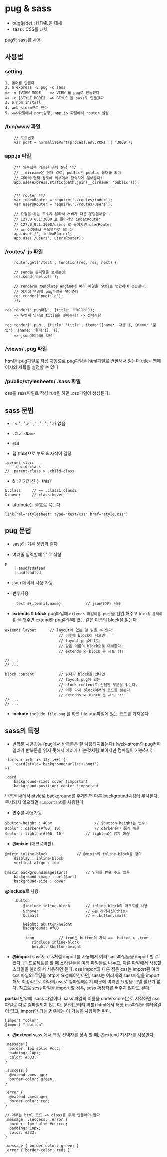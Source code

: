 # pug & sass
* pug(jade) : HTML을 대체
* sass : CSS를 대체

pug와 sass를 사용


## 사용법
### setting
	1. 폴더를 만든다
	2. $ express -v pug -c sass 
	=> -v [VIEW MODE]	=> VIEW 를 pug로 만들겠다
	=> -c [STYLE MODE]	=> STYLE 을 sass로 만들겠다
	3. $ npm install
	4. web-storm으로 연다
	5. www파일에서 port설정, app.js 파일에서 router 설정


### /bin/www 파일
```
	// 포트번호
	var port = normalizePort(process.env.PORT || '3000');
```


### app.js 파일
```
	/** 외부접속 가능한 위치 설정 **/
	// __dirname은 현재 경로, public은 public 폴더를 의미
	// 따라서 현재 경로에 외부에서 접속하게 열어준다!
	app.use(express.static(path.join(__dirname, 'public')));
	
	
	/** router **/
	var indexRouter = require('./routes/index');
	var usersRouter = require('./routes/users');
	
	// 요청을 하는 주소가 달라서 서버가 다른 응답을해줌..
	// 127.0.0.1:3000 로 들어가면 indexRouter
	// 127.0.0.1:3000/users 로 들어가면 userRouter
	// => 여기에서 큰묶음으로 묶는다
	app.use('/', indexRouter);
	app.use('/users', usersRouter);
```



### /routes/ .js 파일
```
    router.get('/test', function(req, res, next) {

    // send는 문자열을 보내는것!
    res.send('hello!!');

    // render는 template engine에 따라 파일을 html로 변환하여 전송한다.
    // 여기에 연결할 pug파일을 넣어준다
    res.render('pugfile');
    });
```
```
res.render('.pug파일', {title: 'Hello'});
	=> 두번째 인자로 title을 넣어준다! -> 선택사항

res.render('.pug', {title: 'title', items:[{name: '재종'}, {name: '준엽'}, {name: '현식'}], });
	=> json데이터를 보냄
```


### /views/ .pug 파일
html을 pug파일로 작성
자동으로 pug파일을 html파일로 변환해서 읽는다
title= 웹페이지의 제목을 설정할 수 있다



### /public/stylesheets/ .sass 파일
css를 sass파일로 작성
run을 하면 .css파일이 생성된다.

## sass 문법
* ‘ < ’ , ’ > ’ , ’ , ’ , ’ ; ’ 가 없음

* `.ClassName`

* `#Id`

* 탭 (tab)으로 부모 & 자식이 결정
```
.parent-class
	.child-class
// .parent-class > .child-class
```

* & : 자기자신 (= this)
```
&.class		// == .class1.class2
&:hover		// class:hover
```

* attribute는 괄호로 묶는다
```
link(rel="stylesheet" type="text/css" href="style.css")
```

## pug 문법
* sass의 기본 문법과 같다

* 여러줄 입력할때 ‘|’ 로 작성
```
p
	| aasdfsdafsad
	| asdfsadfsd
```

* json 데이터 사용 가능

* 변수사용
```
	.text #{item[i].name}			// json데이터 사용

```

* **extends** & **block**
pug파일에 `extends 파일이름.pug` 을 선언 해주고
`block 블럭이름` 을 해주면 extend한 pug파일에 있는 같은 이름의 block을 읽는다 
```
extends layout		// layout에 있는 걸 읽을 수 있다!
						// 이후에 block이 나오면
						// layout.pug에 있는
						// 같은 이름의 block으로 대체한다!
						// extends 와 block 은 세트!!!!!

// ...
// ...

block content			// 읽다가 block을 만나면
						// layout.pug에 있는
						// block content로 선언된 부분을 읽는다.
						// 이후 다시 block아래의 코드를 읽는다
						// extends 와 block 은 세트!!!!!
// ...
// ...
```

* **include**
`include file.pug` 를 하면 file.pug파일에 있는 코드를 가져온다


## sass의 특징
* 반복문 사용가능
	(pug에서 반복문은 잘 사용되지않는다)
	(web-strom의 pug컴파일러가 반복문을 읽지 못해서 에러가 나는것처럼 보이지만 컴파일이 가능하다)
```
-for(var i=0; i< 12; i++) {
	.card(style='background:url(+i+.png)')	
-}

.card
	background-size: cover !important
	background-position: center !important
```
반복문 내에서 style로 background를 주게되면 다른 background속성이 무시된다.
무시되지 않으려면 `!important`를 사용한다


* **변수**를 사용가능
```
$button-height : 40px					// $button-height는 변수!
$color : darken(#f00, 10)				// darken은 어둡게 해줌
$color : lighten(#f00, 10)			// lighten은 밝게 해줌
```

* **@mixin** (매크로역할)
```
@mixin inline-block				// @mixin의 inline-block을 정의
	display : inline-block
	vertical-align : top
	
@mixin backgroundImage($url)		// 인자를 받을 수도 있음
	background-image : url($url)
	background-size : cover

```

**@include**로 사용
```
	.button
		@include inline-block		// inline-block의 매크로를 사용
		&:hover						// &는 자기자신(this)
		&.small						// = .button.small
	
		height: $button-height
		background: #f00
	
		.icon  			// icon은 button의 자식 == .button > .icon
			@include inline-block
			height: $button-height
```

* **@import**
 sass도 css처럼 import를 사용해서 여러 sass파일들을 import 할 수 있다.
큰 프로젝트를 할 때 스타일들을 여러 파일들로 나누고, 다른 파일에서 사용할 스타일을 불러와서 사용하면 된다.
css import와 다른 점은 css는 import된 여러 css 파일의 로딩을 http에 요청해야한다면, sass는 여러개의 sass파일을 import 해도 최종적으로 하나의 css로 컴파일해주기 때문에 여러번 요청을 보낼 필요가 없다.
참고로 scss 파일을 import 할 경우, scss 확장자를 써주지 않아도 된다.

**partial**
	만약에 .sass 파일이나 .sass 파일의 이름을 underscore(_)로 시작하면 css파일로 따로 컴파일되지 않는다. (라이브러리 역할)
	html에서 해당 css파일을 불러올일이 없고, import만 되는 경우에는 이 기능을 사용하면 된다.
```
@import "color"
@import "_button"
```

* **@extend**
sass 에서 특정 선택자를 상속 할 때, @extend 지시자를 사용한다.
```
.message {
  border: 1px solid #ccc;
  padding: 10px;
  color: #333;
}

.success {
  @extend .message;
  border-color: green;
}

.error {
  @extend .message;
  border-color: red;
}

// 아래는 html 코드 => class를 두개 만들어야 한다
.message, .success, .error {
  border: 1px solid #cccccc;
  padding: 10px;
  color: #333;
}

.message { border-color: green; }
.error { border-color: red; }

```


